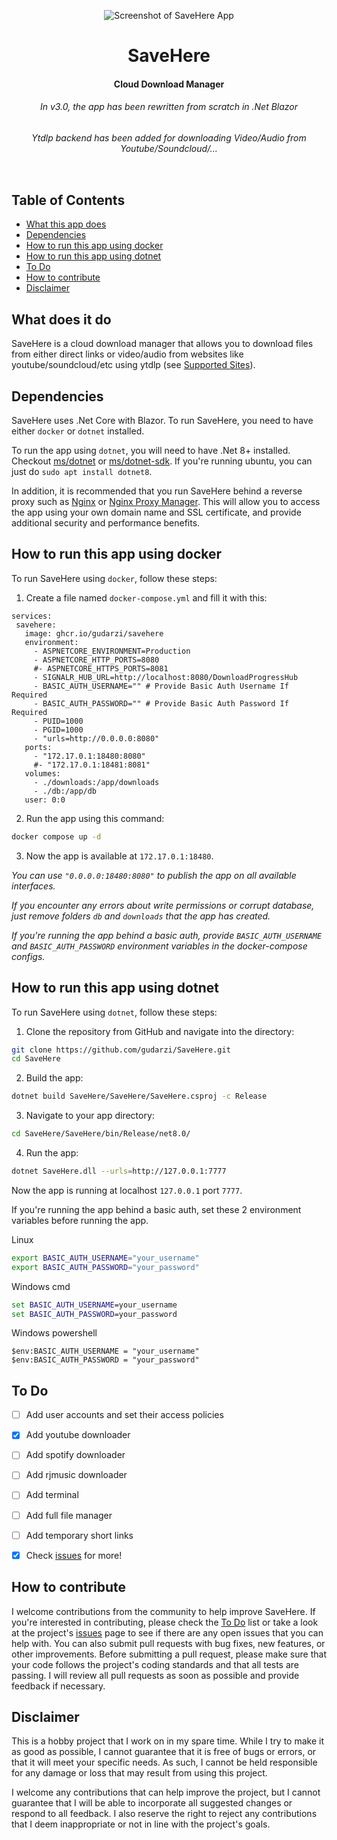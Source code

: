 <p align="center">
  <img src="https://github.com/user-attachments/assets/8cac9045-7b28-4ec8-b309-2f1f1cd969c1" alt="Screenshot of SaveHere App"/>
  <br>
</p>

<div align="center">
  <h1>SaveHere</h1>
  <h4>Cloud Download Manager</h4>
  <h6>In v3.0, the app has been rewritten from scratch in .Net Blazor</h6>
  <h6>Ytdlp backend has been added for downloading Video/Audio from Youtube/Soundcloud/...</h6>
  <img >
</div>


## Table of Contents

- [What this app does](#what-does-it-do)
- [Dependencies](#dependencies)
- [How to run this app using docker](#how-to-run-this-app-using-docker)
- [How to run this app using dotnet](#how-to-run-this-app-using-dotnet)
- [To Do](#to-do)
- [How to contribute](#how-to-contribute)
- [Disclaimer](#disclaimer)


## What does it do

SaveHere is a cloud download manager that allows you to download files from either direct links or video/audio from websites like youtube/soundcloud/etc using ytdlp (see [Supported Sites](https://github.com/yt-dlp/yt-dlp/blob/master/supportedsites.md)).


## Dependencies

SaveHere uses .Net Core with Blazor. To run SaveHere, you need to have either `docker` or `dotnet` installed.

To run the app using `dotnet`, you will need to have .Net 8+ installed. Checkout [ms/dotnet](https://dotnet.microsoft.com/en-us/download) or [ms/dotnet-sdk](https://dotnet.microsoft.com/en-us/download/dotnet/8.0). If you're running ubuntu, you can just do `sudo apt install dotnet8`.

In addition, it is recommended that you run SaveHere behind a reverse proxy such as [Nginx](https://nginx.org/) or [Nginx Proxy Manager](https://nginxproxymanager.com/). This will allow you to access the app using your own domain name and SSL certificate, and provide additional security and performance benefits.


## How to run this app using docker

To run SaveHere using `docker`, follow these steps:

1. Create a file named `docker-compose.yml` and fill it with this:
```docker
services:
 savehere:
   image: ghcr.io/gudarzi/savehere
   environment:
     - ASPNETCORE_ENVIRONMENT=Production
     - ASPNETCORE_HTTP_PORTS=8080
     #- ASPNETCORE_HTTPS_PORTS=8081
     - SIGNALR_HUB_URL=http://localhost:8080/DownloadProgressHub
     - BASIC_AUTH_USERNAME="" # Provide Basic Auth Username If Required
     - BASIC_AUTH_PASSWORD="" # Provide Basic Auth Password If Required
     - PUID=1000
     - PGID=1000
     - "urls=http://0.0.0.0:8080"
   ports:
     - "172.17.0.1:18480:8080"
     #- "172.17.0.1:18481:8081"
   volumes:
     - ./downloads:/app/downloads
     - ./db:/app/db
   user: 0:0
```

2. Run the app using this command:
```bash
docker compose up -d
```

3. Now the app is available at `172.17.0.1:18480`. 

_You can use `"0.0.0.0:18480:8080"` to publish the app on all available interfaces._

_If you encounter any errors about write permissions or corrupt database, just remove folders `db` and `downloads` that the app has created._

_If you're running the app behind a basic auth, provide `BASIC_AUTH_USERNAME` and `BASIC_AUTH_PASSWORD` environment variables in the docker-compose configs._


## How to run this app using dotnet

To run SaveHere using `dotnet`, follow these steps:

1. Clone the repository from GitHub and navigate into the directory:
```bash
git clone https://github.com/gudarzi/SaveHere.git
cd SaveHere
```

2. Build the app:
```bash
dotnet build SaveHere/SaveHere/SaveHere.csproj -c Release
```

3. Navigate to your app directory:
```bash
cd SaveHere/SaveHere/bin/Release/net8.0/
```

4. Run the app:
```bash
dotnet SaveHere.dll --urls=http://127.0.0.1:7777
```

Now the app is running at localhost `127.0.0.1` port `7777`.

If you're running the app behind a basic auth, set these 2 environment variables before running the app.

Linux
```bash
export BASIC_AUTH_USERNAME="your_username"
export BASIC_AUTH_PASSWORD="your_password"
```

Windows cmd
```cmd
set BASIC_AUTH_USERNAME=your_username
set BASIC_AUTH_PASSWORD=your_password
```

Windows powershell
```powershel
$env:BASIC_AUTH_USERNAME = "your_username"
$env:BASIC_AUTH_PASSWORD = "your_password"
```

## To Do
- [ ] Add user accounts and set their access policies
- [x] Add youtube downloader
- [ ] Add spotify downloader
- [ ] Add rjmusic downloader
- [ ] Add terminal
- [ ] Add full file manager
- [ ] Add temporary short links
- [x] Check [issues](https://github.com/gudarzi/SaveHere/issues) for more!


## How to contribute

I welcome contributions from the community to help improve SaveHere. If you're interested in contributing, please check the [To Do](#to-do) list or take a look at the project's [issues](https://github.com/gudarzi/SaveHere/issues) page to see if there are any open issues that you can help with. You can also submit pull requests with bug fixes, new features, or other improvements. Before submitting a pull request, please make sure that your code follows the project's coding standards and that all tests are passing. I will review all pull requests as soon as possible and provide feedback if necessary.


## Disclaimer

This is a hobby project that I work on in my spare time. While I try to make it as good as possible, I cannot guarantee that it is free of bugs or errors, or that it will meet your specific needs. As such, I cannot be held responsible for any damage or loss that may result from using this project.

I welcome any contributions that can help improve the project, but I cannot guarantee that I will be able to incorporate all suggested changes or respond to all feedback. I also reserve the right to reject any contributions that I deem inappropriate or not in line with the project's goals.

